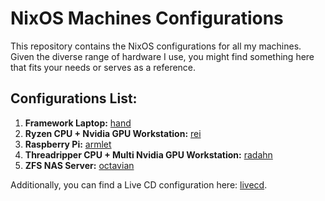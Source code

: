 # NixOS Machines Configurations

This repository contains the NixOS configurations for all my machines. Given the diverse range of hardware I use, you might find something here that fits your needs or serves as a reference.

## Configurations List:
1. **Framework Laptop:** [hand](machines/hand)
2. **Ryzen CPU + Nvidia GPU Workstation:** [rei](machines/rei)
3. **Raspberry Pi:** [armlet](machines/pi/armlet)
4. **Threadripper CPU + Multi Nvidia GPU Workstation:** [radahn](machines/learners/radahn)
5. **ZFS NAS Server:** [octavian](machines/octavian)

Additionally, you can find a Live CD configuration here: [livecd](machines/livecd).
